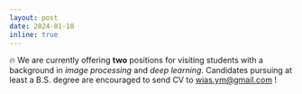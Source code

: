 ```yaml
---
layout: post
date: 2024-01-10
inline: true
---
```

🔥 We are currently offering **two** positions for visiting students with a background in _image processing_ and _deep learning_. Candidates pursuing at least a B.S. degree are encouraged to send CV to <a href="mailto:wias.ym@gmail.com">wias.ym@gmail.com </a>!
